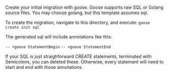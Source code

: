 Create your initial migration with goose. Goose supports raw SQL or Golang source files. You may choose golang, but this template assumes sql.

To create the migration, navigate to this directory, and execute:
`goose create init sql`

The generated sql will include annotations like this:

`-- +goose StatementBegin`
`-- +goose StatementEnd`

If your SQL is just straighforward CREATE statements, terminated with Semicolons, you can deleted these. Otherwise, every statement will need to start and end with those annotations.
